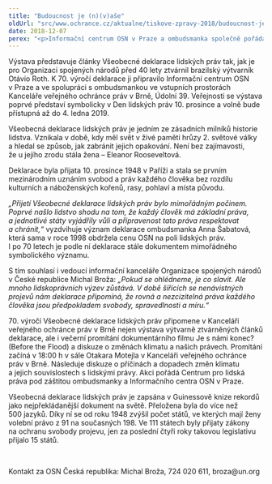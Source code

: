```yaml
---
title: "Budoucnost je (n)(v)aše"
oldUrl: "src/www.ochrance.cz/aktualne/tiskove-zpravy-2018/budoucnost-je-nvase"
date: 2018-12-07
perex: "<p>Informační centrum OSN v Praze a ombudsmanka společně pořádají v Brně výstavu „Budoucnost je (n)(v)aše“ připomínající 70. výročí přijetí Všeobecné deklarace lidských práv. Výstava je volně přístupná od 10. prosince do 4. ledna v Kanceláři veřejného ochránce práv v Brně.</p>"
---
```


<!-- imported from the old website -->

<p>Výstava představuje články Všeobecné deklarace lidských práv tak, jak je pro Organizaci spojených národů před 40 lety ztvárnil brazilský výtvarník Otávio Roth. K 70. výročí deklarace ji připravilo Informační centrum OSN v Praze a ve spolupráci s ombudsmankou ve vstupních prostorách Kanceláře veřejného ochránce práv v Brně, Údolní 39. Veřejnosti se výstava poprvé představí symbolicky v Den lidských práv 10. prosince a volně bude přístupná až do 4. ledna 2019.</p> <p>Všeobecná deklarace lidských práv je jedním ze zásadních milníků historie lidstva. Vznikala v době, kdy měl svět v živé paměti hrůzy 2. světové války a hledal se způsob, jak zabránit jejich opakování. Není bez zajímavosti, že u jejího zrodu stála žena – Eleanor Rooseveltová.</p> <p>Deklarace byla přijata 10. prosince 1948 v Paříži a stala se prvním mezinárodním uznáním svobod a práv každého člověka bez rozdílu kulturních a náboženských kořenů, rasy, pohlaví a místa původu.</p> <p><i>„Přijetí Všeobecné deklarace lidských práv bylo mimořádným počinem. Poprvé našlo lidstvo shodu na tom, že každý člověk má základní práva, a jednotlivé státy vyjádřily vůli a připravenost tato práva respektovat a chránit,“</i> vyzdvihuje význam deklarace ombudsmanka Anna Šabatová, která sama v roce 1998 obdržela cenu OSN na poli lidských práv. I po 70 letech je podle ní deklarace stále dokumentem mimořádného symbolického významu.</p> <p>S tím souhlasí i vedoucí informační kanceláře Organizace spojených národů v České republice Michal Broža: <i>„Pokud se ohlédneme, je co slavit. Ale mnoho lidskoprávních výzev zůstává. V době šířících se nenávistných projevů nám deklarace připomíná, že rovná a nezcizitelná práva každého člověka jsou předpokladem svobody, spravedlnosti a míru.“</i></p> <p>70. výročí Všeobecné deklarace lidských práv připomene v Kanceláři veřejného ochránce práv v Brně nejen výstava výtvarně ztvárněných článků deklarace, ale i večerní promítání dokumentárního filmu Je s námi konec? (Before the Flood) a diskuze o změnách klimatu a našich právech. Promítání začíná v 18:00 h v sále Otakara Motejla v Kanceláři veřejného ochránce práv v Brně. Následuje diskuze o příčinách a dopadech změn klimatu a jejich souvislostech s lidskými právy. Akci pořádá Centrum pro lidská práva pod záštitou ombudsmanky a Informačního centra OSN v Praze. </p> <p>Všeobecná deklarace lidských práv je zapsána v Guinessově knize rekordů jako nejpřekládanější dokument na světě. Přeložena byla do více než 500 jazyků. Díky ní se od roku 1948 zvýšil počet států, ve kterých mají ženy volební právo z 91 na současných 198. Ve 111 státech byly přijaty zákony na ochranu svobody projevu, jen za poslední čtyři roky takovou legislativu přijalo 15 států.</p> <p> </p> Kontakt za OSN Česká republika: Michal Broža, 724 020 611, broza@un.org
